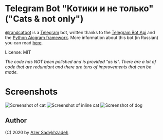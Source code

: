 # Telegram Bot "Котики и не только" ("Cats & not only")
[@randcatbot](https://t.me/randcatbot) is a [Telegram](https://telegram.org) bot, written thanks to the [Telegram Bot Api](https://core.telegram.org/bots/api) and the [Python Aiogram framework](https://github.com/aiogram/aiogram). More information about this bot (in Russian) you can read [here](https://telegra.ph/O-Telegram-bote-randcatbot-04-22).

License: MIT

*The code has NOT been polished and is provided "as is". There are a lot of code that are redundant and there are tons of improvements that can be made.*

# Screenshots
![Screenshot of cat](https://github.com/sadykhzadeh/randcatbot/blob/master/screenshots/Hello_Cat.png)
![Screenshot of inline cat](https://github.com/sadykhzadeh/randcatbot/blob/master/screenshots/Hello_Inline_Cat.png)
![Screenshot of dog](https://github.com/sadykhzadeh/randcatbot/blob/master/screenshots/Hello_Dog.png)

## Author
(C) 2020 by [Azer Sadykhzadeh](https://github.com/sadykhzadeh).
